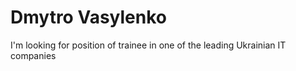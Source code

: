 # Dmytro Vasylenko  

I'm looking for position of trainee in one of the leading Ukrainian IT companies
